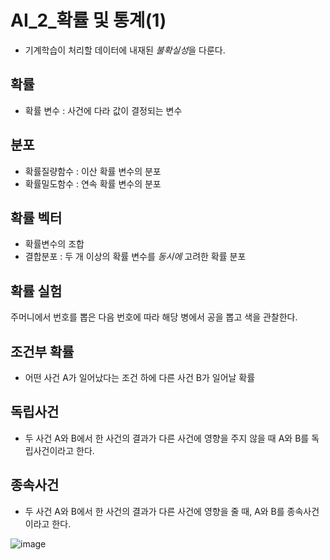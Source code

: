 # AI_2_확률 및 통계(1)

- 기계학습이 처리할 데이터에 내재된 *불확실성*을 다룬다.



## 확률

- 확률 변수 : 사건에 다라 값이 결정되는 변수



## 분포

- 확률질량함수 : 이산 확률 변수의 분포
- 확률밀도함수 : 연속 확률 변수의 분포



## 확률 벡터

- 확률변수의 조합
- 결합분포 : 두 개 이상의 확률 변수를 *동시에* 고려한 확률 분포



## 확률 실험

주머니에서 번호를 뽑은 다음 번호에 따라 해당 병에서 공을 뽑고 색을 관찰한다.



## 조건부 확률

- 어떤 사건 A가 일어났다는 조건 하에 다른 사건 B가 일어날 확률



## 독립사건

- 두 사건 A와 B에서 한 사건의 결과가 다른 사건에 영향을 주지 않을 때 A와 B를 독립사건이라고 한다.

## 종속사건

- 두 사건 A와 B에서 한 사건의 결과가 다른 사건에 영향을 줄 때, A와 B를 종속사건이라고 한다.

![image](https://github.com/hhzzzk/studyLog/assets/67236054/d0a74a1c-951a-4663-83c2-988b0b424884)

